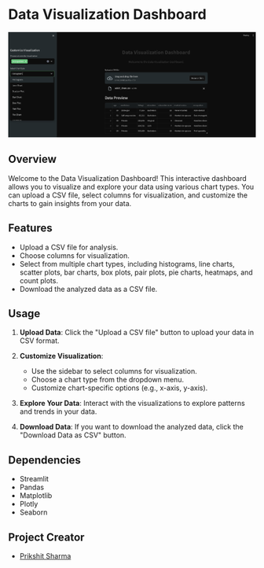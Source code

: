 # Data Visualization Dashboard

![Dashboard Screenshot](img/Screenshot1.png)

## Overview

Welcome to the Data Visualization Dashboard! This interactive dashboard allows you to visualize and explore your data using various chart types. You can upload a CSV file, select columns for visualization, and customize the charts to gain insights from your data.

## Features

- Upload a CSV file for analysis.
- Choose columns for visualization.
- Select from multiple chart types, including histograms, line charts, scatter plots, bar charts, box plots, pair plots, pie charts, heatmaps, and count plots.
- Download the analyzed data as a CSV file.

## Usage

1. **Upload Data**: Click the "Upload a CSV file" button to upload your data in CSV format.

2. **Customize Visualization**:
   - Use the sidebar to select columns for visualization.
   - Choose a chart type from the dropdown menu.
   - Customize chart-specific options (e.g., x-axis, y-axis).

3. **Explore Your Data**: Interact with the visualizations to explore patterns and trends in your data.

4. **Download Data**: If you want to download the analyzed data, click the "Download Data as CSV" button.

## Dependencies

- Streamlit
- Pandas
- Matplotlib
- Plotly
- Seaborn

## Project Creator

- [Prikshit Sharma](https://github.com/Prikshit7766)